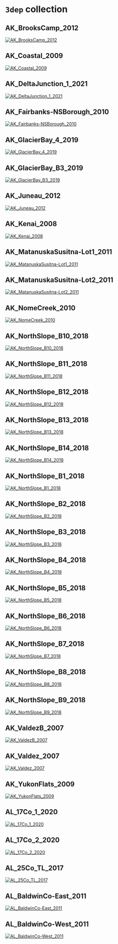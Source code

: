 # `3dep` collection
## AK_BrooksCamp_2012
[![AK_BrooksCamp_2012](img/AK_BrooksCamp_2012.jpg)](https://viewer.copc.io/?resources=https://s3-us-west-2.amazonaws.com/usgs-lidar-public/AK_BrooksCamp_2012/ept.json)

## AK_Coastal_2009
[![AK_Coastal_2009](img/AK_Coastal_2009.jpg)](https://viewer.copc.io/?resources=https://s3-us-west-2.amazonaws.com/usgs-lidar-public/AK_Coastal_2009/ept.json)

## AK_DeltaJunction_1_2021
[![AK_DeltaJunction_1_2021](img/AK_DeltaJunction_1_2021.jpg)](https://viewer.copc.io/?resources=https://s3-us-west-2.amazonaws.com/usgs-lidar-public/AK_DeltaJunction_1_2021/ept.json)

## AK_Fairbanks-NSBorough_2010
[![AK_Fairbanks-NSBorough_2010](img/AK_Fairbanks-NSBorough_2010.jpg)](https://viewer.copc.io/?resources=https://s3-us-west-2.amazonaws.com/usgs-lidar-public/AK_Fairbanks-NSBorough_2010/ept.json)

## AK_GlacierBay_4_2019
[![AK_GlacierBay_4_2019](img/AK_GlacierBay_4_2019.jpg)](https://viewer.copc.io/?resources=https://s3-us-west-2.amazonaws.com/usgs-lidar-public/AK_GlacierBay_4_2019/ept.json)

## AK_GlacierBay_B3_2019
[![AK_GlacierBay_B3_2019](img/AK_GlacierBay_B3_2019.jpg)](https://viewer.copc.io/?resources=https://s3-us-west-2.amazonaws.com/usgs-lidar-public/AK_GlacierBay_B3_2019/ept.json)

## AK_Juneau_2012
[![AK_Juneau_2012](img/AK_Juneau_2012.jpg)](https://viewer.copc.io/?resources=https://s3-us-west-2.amazonaws.com/usgs-lidar-public/AK_Juneau_2012/ept.json)

## AK_Kenai_2008
[![AK_Kenai_2008](img/AK_Kenai_2008.jpg)](https://viewer.copc.io/?resources=https://s3-us-west-2.amazonaws.com/usgs-lidar-public/AK_Kenai_2008/ept.json)

## AK_MatanuskaSusitna-Lot1_2011
[![AK_MatanuskaSusitna-Lot1_2011](img/AK_MatanuskaSusitna-Lot1_2011.jpg)](https://viewer.copc.io/?resources=https://s3-us-west-2.amazonaws.com/usgs-lidar-public/AK_MatanuskaSusitna-Lot1_2011/ept.json)

## AK_MatanuskaSusitna-Lot2_2011
[![AK_MatanuskaSusitna-Lot2_2011](img/AK_MatanuskaSusitna-Lot2_2011.jpg)](https://viewer.copc.io/?resources=https://s3-us-west-2.amazonaws.com/usgs-lidar-public/AK_MatanuskaSusitna-Lot2_2011/ept.json)

## AK_NomeCreek_2010
[![AK_NomeCreek_2010](img/AK_NomeCreek_2010.jpg)](https://viewer.copc.io/?resources=https://s3-us-west-2.amazonaws.com/usgs-lidar-public/AK_NomeCreek_2010/ept.json)

## AK_NorthSlope_B10_2018
[![AK_NorthSlope_B10_2018](img/AK_NorthSlope_B10_2018.jpg)](https://viewer.copc.io/?resources=https://s3-us-west-2.amazonaws.com/usgs-lidar-public/AK_NorthSlope_B10_2018/ept.json)

## AK_NorthSlope_B11_2018
[![AK_NorthSlope_B11_2018](img/AK_NorthSlope_B11_2018.jpg)](https://viewer.copc.io/?resources=https://s3-us-west-2.amazonaws.com/usgs-lidar-public/AK_NorthSlope_B11_2018/ept.json)

## AK_NorthSlope_B12_2018
[![AK_NorthSlope_B12_2018](img/AK_NorthSlope_B12_2018.jpg)](https://viewer.copc.io/?resources=https://s3-us-west-2.amazonaws.com/usgs-lidar-public/AK_NorthSlope_B12_2018/ept.json)

## AK_NorthSlope_B13_2018
[![AK_NorthSlope_B13_2018](img/AK_NorthSlope_B13_2018.jpg)](https://viewer.copc.io/?resources=https://s3-us-west-2.amazonaws.com/usgs-lidar-public/AK_NorthSlope_B13_2018/ept.json)

## AK_NorthSlope_B14_2018
[![AK_NorthSlope_B14_2018](img/AK_NorthSlope_B14_2018.jpg)](https://viewer.copc.io/?resources=https://s3-us-west-2.amazonaws.com/usgs-lidar-public/AK_NorthSlope_B14_2018/ept.json)

## AK_NorthSlope_B1_2018
[![AK_NorthSlope_B1_2018](img/AK_NorthSlope_B1_2018.jpg)](https://viewer.copc.io/?resources=https://s3-us-west-2.amazonaws.com/usgs-lidar-public/AK_NorthSlope_B1_2018/ept.json)

## AK_NorthSlope_B2_2018
[![AK_NorthSlope_B2_2018](img/AK_NorthSlope_B2_2018.jpg)](https://viewer.copc.io/?resources=https://s3-us-west-2.amazonaws.com/usgs-lidar-public/AK_NorthSlope_B2_2018/ept.json)

## AK_NorthSlope_B3_2018
[![AK_NorthSlope_B3_2018](img/AK_NorthSlope_B3_2018.jpg)](https://viewer.copc.io/?resources=https://s3-us-west-2.amazonaws.com/usgs-lidar-public/AK_NorthSlope_B3_2018/ept.json)

## AK_NorthSlope_B4_2018
[![AK_NorthSlope_B4_2018](img/AK_NorthSlope_B4_2018.jpg)](https://viewer.copc.io/?resources=https://s3-us-west-2.amazonaws.com/usgs-lidar-public/AK_NorthSlope_B4_2018/ept.json)

## AK_NorthSlope_B5_2018
[![AK_NorthSlope_B5_2018](img/AK_NorthSlope_B5_2018.jpg)](https://viewer.copc.io/?resources=https://s3-us-west-2.amazonaws.com/usgs-lidar-public/AK_NorthSlope_B5_2018/ept.json)

## AK_NorthSlope_B6_2018
[![AK_NorthSlope_B6_2018](img/AK_NorthSlope_B6_2018.jpg)](https://viewer.copc.io/?resources=https://s3-us-west-2.amazonaws.com/usgs-lidar-public/AK_NorthSlope_B6_2018/ept.json)

## AK_NorthSlope_B7_2018
[![AK_NorthSlope_B7_2018](img/AK_NorthSlope_B7_2018.jpg)](https://viewer.copc.io/?resources=https://s3-us-west-2.amazonaws.com/usgs-lidar-public/AK_NorthSlope_B7_2018/ept.json)

## AK_NorthSlope_B8_2018
[![AK_NorthSlope_B8_2018](img/AK_NorthSlope_B8_2018.jpg)](https://viewer.copc.io/?resources=https://s3-us-west-2.amazonaws.com/usgs-lidar-public/AK_NorthSlope_B8_2018/ept.json)

## AK_NorthSlope_B9_2018
[![AK_NorthSlope_B9_2018](img/AK_NorthSlope_B9_2018.jpg)](https://viewer.copc.io/?resources=https://s3-us-west-2.amazonaws.com/usgs-lidar-public/AK_NorthSlope_B9_2018/ept.json)

## AK_ValdezB_2007
[![AK_ValdezB_2007](img/AK_ValdezB_2007.jpg)](https://viewer.copc.io/?resources=https://s3-us-west-2.amazonaws.com/usgs-lidar-public/AK_ValdezB_2007/ept.json)

## AK_Valdez_2007
[![AK_Valdez_2007](img/AK_Valdez_2007.jpg)](https://viewer.copc.io/?resources=https://s3-us-west-2.amazonaws.com/usgs-lidar-public/AK_Valdez_2007/ept.json)

## AK_YukonFlats_2009
[![AK_YukonFlats_2009](img/AK_YukonFlats_2009.jpg)](https://viewer.copc.io/?resources=https://s3-us-west-2.amazonaws.com/usgs-lidar-public/AK_YukonFlats_2009/ept.json)

## AL_17Co_1_2020
[![AL_17Co_1_2020](img/AL_17Co_1_2020.jpg)](https://viewer.copc.io/?resources=https://s3-us-west-2.amazonaws.com/usgs-lidar-public/AL_17Co_1_2020/ept.json)

## AL_17Co_2_2020
[![AL_17Co_2_2020](img/AL_17Co_2_2020.jpg)](https://viewer.copc.io/?resources=https://s3-us-west-2.amazonaws.com/usgs-lidar-public/AL_17Co_2_2020/ept.json)

## AL_25Co_TL_2017
[![AL_25Co_TL_2017](img/AL_25Co_TL_2017.jpg)](https://viewer.copc.io/?resources=https://s3-us-west-2.amazonaws.com/usgs-lidar-public/AL_25Co_TL_2017/ept.json)

## AL_BaldwinCo-East_2011
[![AL_BaldwinCo-East_2011](img/AL_BaldwinCo-East_2011.jpg)](https://viewer.copc.io/?resources=https://s3-us-west-2.amazonaws.com/usgs-lidar-public/AL_BaldwinCo-East_2011/ept.json)

## AL_BaldwinCo-West_2011
[![AL_BaldwinCo-West_2011](img/AL_BaldwinCo-West_2011.jpg)](https://viewer.copc.io/?resources=https://s3-us-west-2.amazonaws.com/usgs-lidar-public/AL_BaldwinCo-West_2011/ept.json)


